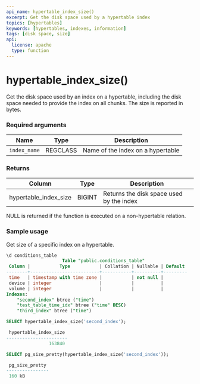 ```yaml
---
api_name: hypertable_index_size()
excerpt: Get the disk space used by a hypertable index
topics: [hypertables]
keywords: [hypertables, indexes, information]
tags: [disk space, size]
api:
  license: apache
  type: function
---
```


# hypertable_index_size()  

Get the disk space used by an index on a hypertable, including the
disk space needed to provide the index on all chunks. The size is
reported in bytes.

### Required arguments

|Name|Type|Description|
|---|---|---|
| `index_name` | REGCLASS | Name of the index on a  hypertable |

### Returns

|Column|Type|Description|
|---|---|---|
|hypertable_index_size|BIGINT| Returns the disk space used by the index |

<Highlight type="tip">
NULL is returned if the function is executed on a non-hypertable relation.
</Highlight>

### Sample usage

Get size of a specific index on a hypertable.

```sql
\d conditions_table
                     Table "public.conditions_table"
 Column |           Type           | Collation | Nullable | Default 
--------+--------------------------+-----------+----------+---------
 time   | timestamp with time zone |           | not null | 
 device | integer                  |           |          | 
 volume | integer                  |           |          | 
Indexes:
    "second_index" btree ("time")
    "test_table_time_idx" btree ("time" DESC)
    "third_index" btree ("time")

SELECT hypertable_index_size('second_index');

 hypertable_index_size 
-----------------------
                163840

SELECT pg_size_pretty(hypertable_index_size('second_index'));

 pg_size_pretty 
----------------
 160 kB

```
